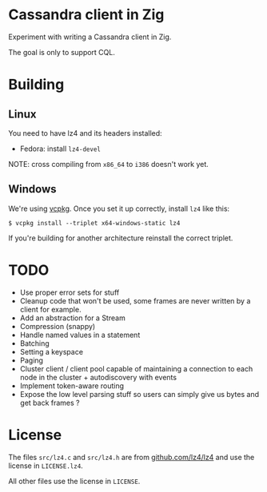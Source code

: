 # Cassandra client in Zig

Experiment with writing a Cassandra client in Zig.

The goal is only to support CQL.

# Building

## Linux

You need to have lz4 and its headers installed:

* Fedora: install `lz4-devel`

NOTE: cross compiling from `x86_64` to `i386` doesn't work yet.

## Windows

We're using [vcpkg](https://github.com/microsoft/vcpkg). Once you set it up correctly, install `lz4` like this:

```
$ vcpkg install --triplet x64-windows-static lz4
```

If you're building for another architecture reinstall the correct triplet.

TODO
====

* Use proper error sets for stuff
* Cleanup code that won't be used, some frames are never written by a client for example.
* Add an abstraction for a Stream
* Compression (snappy)
* Handle named values in a statement
* Batching
* Setting a keyspace
* Paging
* Cluster client / client pool capable of maintaining a connection to each node in the cluster + autodiscovery with events
* Implement token-aware routing
* Expose the low level parsing stuff so users can simply give us bytes and get back frames ?

# License

The files `src/lz4.c` and `src/lz4.h` are from [github.com/lz4/lz4](https://github.com/lz4/lz4/tree/dev) and use the license in `LICENSE.lz4`.

All other files use the license in `LICENSE`.

